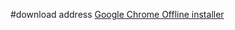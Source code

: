 #download address
[Google Chrome Offline installer](http://www.google.com/chrome/eula.html?standalone=1)
